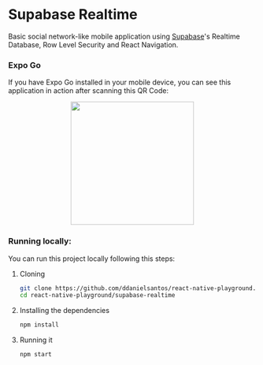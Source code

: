 # Supabase Realtime
Basic social network-like mobile application using [Supabase](https://supabase.com/)'s Realtime Database, Row Level Security and React Navigation.
### Expo Go
If you have Expo Go installed in your mobile device, you can see this application in action after scanning this QR Code:
<p align="center">
<img src="https://qr.expo.dev/expo-go?owner=ddanielsantos&slug=spbs-chat&releaseChannel=default&host=exp.host" width="250"/>
</p>

### Running locally:
You can run this project locally following this steps:

 1. Cloning
	 ```bash
	 git clone https://github.com/ddanielsantos/react-native-playground.git
	 cd react-native-playground/supabase-realtime
	 ```
2. Installing the dependencies
	```bash
	npm install
	```
3. Running it
	```bash
	npm start
	```
